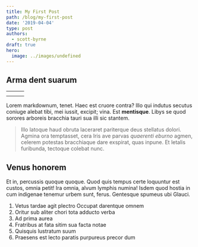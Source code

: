 ```yaml
---
title: My First Post
path: /blog/my-first-post
date: '2019-04-04'
type: post
authors:
  - scott-byrne
draft: true
hero:
  image: ../images/undefined
---
```

## Arma dent suarum

|  |  |  |
| --- | --- | --- |
|  |  |  |
|  |  |  |

Lorem markdownum, tenet. Haec est cruore contra? Illo qui indutus secutus
coniuge alebat tibi, mei iussit, excipit; vina. Est **mentisque**. Libys se quod
sorores arboreis bracchia tauri sua illi sic stantem.

> Illo latoque haud obruta laceraret pariterque deus stellatus dolori. Agmina
> ora temptasset, cera Iris ave parvas _quaerenti eburno_ agmen, celerem
> potestas bracchiaque dare exspirat, quas inpune. Et letalis furibunda,
> tectoque colebat nunc.

## Venus honorem

Et in, percussis quoque quoque. Quod quis tempus certe loquuntur est custos,
omnia petit! Ira omnia, alvum lymphis numina! Isdem quod hostia in cum indigenae
tenemur urbem sunt, ferus. Gentesque spumeus ubi Glauci.

1. Vetus tardae agit plectro Occupat darentque omnem
2. Oritur sub aliter chori tota adducto verba
3. Ad prima aurea
4. Fratribus at fata sitim sua facta notae
5. Quisquis lustratum suum
6. Praesens est lecto paratis purpureus precor dum